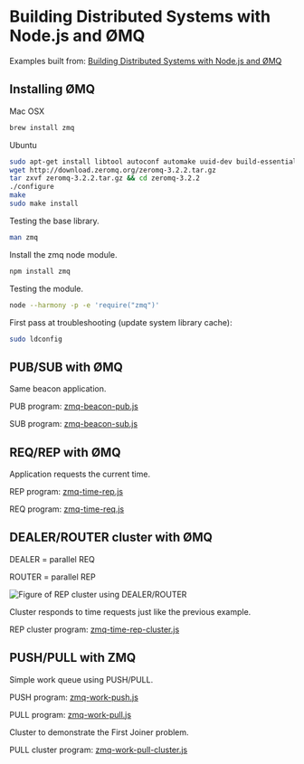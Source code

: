Building Distributed Systems with Node.js and ØMQ
=============

Examples built from: [Building Distributed Systems with Node.js and ØMQ](https://www.youtube.com/watch?v=zgDjaJdAB9c)

## Installing ØMQ

Mac OSX

```sh
brew install zmq
```

Ubuntu

```sh
sudo apt-get install libtool autoconf automake uuid-dev build-essential
wget http://download.zeromq.org/zeromq-3.2.2.tar.gz
tar zxvf zeromq-3.2.2.tar.gz && cd zeromq-3.2.2
./configure
make
sudo make install
```

Testing the base library.

```sh
man zmq
```

Install the zmq node module.

```sh
npm install zmq
```

Testing the module.

```sh
node --harmony -p -e 'require("zmq")'
```

First pass at troubleshooting (update system library cache):

```sh
sudo ldconfig
```

## PUB/SUB with ØMQ

Same beacon application.

PUB program: [zmq-beacon-pub.js](zmq-beacon-pub.js)

SUB program: [zmq-beacon-sub.js](zmq-beacon-sub.js)

## REQ/REP with ØMQ

Application requests the current time.

REP program: [zmq-time-rep.js](zmq-time-rep.js)

REQ program: [zmq-time-req.js](zmq-time-req.js)

## DEALER/ROUTER cluster with ØMQ

DEALER = parallel REQ

ROUTER = parallel REP

![Figure of REP cluster using DEALER/ROUTER](rep-cluster.png)

Cluster responds to time requests just like the previous example.

REP cluster program: [zmq-time-rep-cluster.js](zmq-time-rep-cluster.js)

## PUSH/PULL with ZMQ

Simple work queue using PUSH/PULL.

PUSH program: [zmq-work-push.js](zmq-work-push.js)

PULL program: [zmq-work-pull.js](zmq-work-pull.js)

Cluster to demonstrate the First Joiner problem.

PULL cluster program: [zmq-work-pull-cluster.js](zmq-work-pull-cluster.js)

